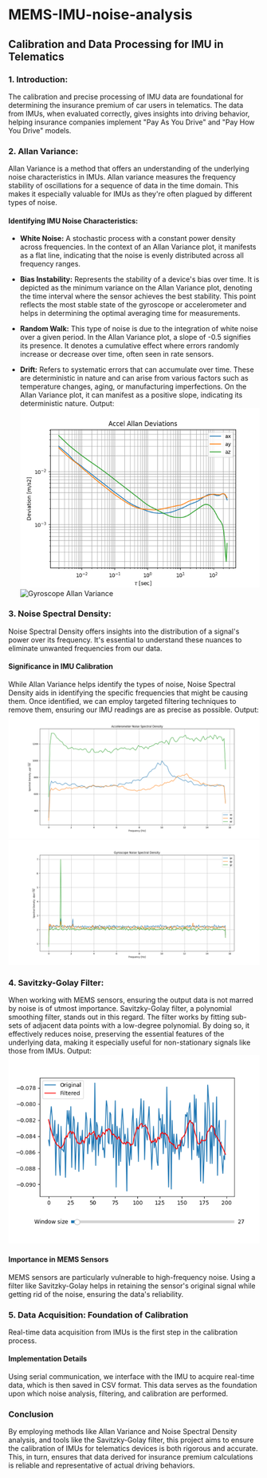 # MEMS-IMU-noise-analysis

## Calibration and Data Processing for IMU in Telematics

### 1. Introduction:
The calibration and precise processing of IMU data are foundational for determining the insurance premium of car users in telematics. The data from IMUs, when evaluated correctly, gives insights into driving behavior, helping insurance companies implement "Pay As You Drive" and "Pay How You Drive" models.

### 2. Allan Variance: 
Allan Variance is a method that offers an understanding of the underlying noise characteristics in IMUs.
Allan variance measures the frequency stability of oscillations for a sequence of data in the time domain. This makes it especially valuable for IMUs as they're often plagued by different types of noise.

#### Identifying IMU Noise Characteristics:

- **White Noise:** A stochastic process with a constant power density across frequencies. In the context of an Allan Variance plot, it manifests as a flat line, indicating that the noise is evenly distributed across all frequency ranges.

- **Bias Instability:** Represents the stability of a device's bias over time. It is depicted as the minimum variance on the Allan Variance plot, denoting the time interval where the sensor achieves the best stability. This point reflects the most stable state of the gyroscope or accelerometer and helps in determining the optimal averaging time for measurements.

- **Random Walk:** This type of noise is due to the integration of white noise over a given period. In the Allan Variance plot, a slope of -0.5 signifies its presence. It denotes a cumulative effect where errors randomly increase or decrease over time, often seen in rate sensors.

- **Drift:** Refers to systematic errors that can accumulate over time. These are deterministic in nature and can arise from various factors such as temperature changes, aging, or manufacturing imperfections. On the Allan Variance plot, it can manifest as a positive slope, indicating its deterministic nature.
Output:
![Accelerometer Allan Variance](https://github.com/Yadnik1/MEMS-IMU-noise-analysis/blob/master/Images/Accel_Allandeviation.png?raw=true)
![Gyroscope Allan Variance](https://github.com/Yadnik1/MEMS-IMU-noise-analysis/blob/master/Images/Gyro_Allandeviation.png?raw=true)
### 3. Noise Spectral Density: 
Noise Spectral Density offers insights into the distribution of a signal's power over its frequency. It's essential to understand these nuances to eliminate unwanted frequencies from our data.

#### Significance in IMU Calibration
While Allan Variance helps identify the types of noise, Noise Spectral Density aids in identifying the specific frequencies that might be causing them. Once identified, we can employ targeted filtering techniques to remove them, ensuring our IMU readings are as precise as possible.
Output:
![Accelerometer Noise Spectral Density](https://github.com/Yadnik1/MEMS-IMU-noise-analysis/blob/master/Images/Accel_noise%20spectral%20density.png?raw=true)
![Gyroscope Noise Spectral Density](https://github.com/Yadnik1/MEMS-IMU-noise-analysis/blob/master/Images/Gyro_noise%20spectral%20density.png?raw=true)


### 4. Savitzky-Golay Filter:
When working with MEMS sensors, ensuring the output data is not marred by noise is of utmost importance. Savitzky-Golay filter, a polynomial smoothing filter, stands out in this regard.
The filter works by fitting sub-sets of adjacent data points with a low-degree polynomial. By doing so, it effectively reduces noise, preserving the essential features of the underlying data, making it especially useful for non-stationary signals like those from IMUs.
Output:
![Filtered Accelerometer Data](https://github.com/Yadnik1/MEMS-IMU-noise-analysis/blob/master/Images/Accel_data%20filtered.png?raw=true)

#### Importance in MEMS Sensors
MEMS sensors are particularly vulnerable to high-frequency noise. Using a filter like Savitzky-Golay helps in retaining the sensor's original signal while getting rid of the noise, ensuring the data's reliability.

### 5. Data Acquisition: Foundation of Calibration
Real-time data acquisition from IMUs is the first step in the calibration process.

#### Implementation Details
Using serial communication, we interface with the IMU to acquire real-time data, which is then saved in CSV format. This data serves as the foundation upon which noise analysis, filtering, and calibration are performed.

### Conclusion
By employing methods like Allan Variance and Noise Spectral Density analysis, and tools like the Savitzky-Golay filter, this project aims to ensure the calibration of IMUs for telematics devices is both rigorous and accurate. This, in turn, ensures that data derived for insurance premium calculations is reliable and representative of actual driving behaviors.
